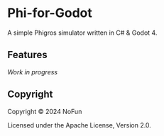 # Phi-for-Godot

A simple Phigros simulator written in C# & Godot 4.

## Features

*Work in progress*

## Copyright

Copyright © 2024 NoFun

Licensed under the Apache License, Version 2.0.